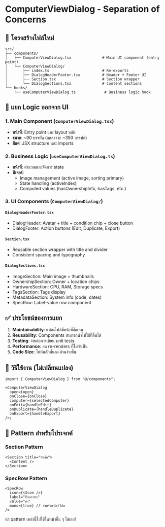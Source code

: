 # ComputerViewDialog - Separation of Concerns

## 📁 โครงสร้างไฟล์ใหม่

```
src/
├── components/
│   ├── ComputerViewDialog.tsx              # Main UI component (entry point)
│   └── ComputerViewDialog/
│       ├── index.ts                        # Re-exports
│       ├── DialogHeaderFooter.tsx          # Header + Footer UI
│       ├── Section.tsx                     # Section wrapper
│       └── DialogSections.tsx              # Content sections
└── hooks/
    └── useComputerViewDialog.ts             # Business logic hook
```

## 🧩 แยก Logic ออกจาก UI

### 1. **Main Component** (`ComputerViewDialog.tsx`)

- **หน้าที่**: Entry point และ layout หลัก
- **ขนาด**: ~90 บรรทัด (ลดลงจาก ~350 บรรทัด)
- **มีแค่**: JSX structure และ imports

### 2. **Business Logic** (`useComputerViewDialog.ts`)

- **หน้าที่**: คำนวณและจัดการ state
- **ฟีเจอร์**:
  - Image management (active image, sorting primary)
  - State handling (activeIndex)
  - Computed values (hasOwnershipInfo, hasTags, etc.)

### 3. **UI Components** (`ComputerViewDialog/`)

#### `DialogHeaderFooter.tsx`

- DialogHeader: Avatar + title + condition chip + close button
- DialogFooter: Action buttons (Edit, Duplicate, Export)

#### `Section.tsx`

- Reusable section wrapper with title and divider
- Consistent spacing and typography

#### `DialogSections.tsx`

- ImageSection: Main image + thumbnails
- OwnershipSection: Owner + location chips
- HardwareSection: CPU, RAM, Storage specs
- TagsSection: Tags display
- MetadataSection: System info (code, dates)
- SpecRow: Label-value row component

## ✅ ประโยชน์ของการแยก

1. **Maintainability**: แต่ละไฟล์มีหน้าที่ชัดเจน
2. **Reusability**: Components สามารถนำไปใช้ที่อื่นได้
3. **Testing**: ง่ายต่อการเขียน unit tests
4. **Performance**: ลด re-renders ที่ไม่จำเป็น
5. **Code Size**: ไฟล์หลักสั้นลง อ่านง่ายขึ้น

## 🔄 วิธีใช้งาน (ไม่เปลี่ยนแปลง)

```tsx
import { ComputerViewDialog } from "@/components";

<ComputerViewDialog
  open={open}
  onClose={onClose}
  computer={selectedComputer}
  onEdit={handleEdit}
  onDuplicate={handleDuplicate}
  onExport={handleExport}
/>;
```

## 🎯 Pattern สำหรับโปรเจกต์

### Section Pattern

```tsx
<Section title="หัวข้อ">
  <Content />
</Section>
```

### SpecRow Pattern

```tsx
<SpecRow
  icon={<Icon />}
  label="ป้ายกำกับ"
  value="ค่า"
  mono={true} // สำหรับรหัส/โค้ด
/>
```

นำ pattern เหล่านี้ไปใช้ในหน้าอื่น ๆ ได้เลย!
